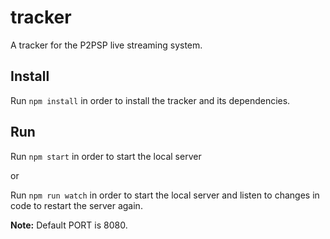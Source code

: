 # tracker
A tracker for the P2PSP live streaming system.

## Install

Run `npm install` in order to install the tracker and its dependencies.

## Run

Run `npm start` in order to start the local server

or

Run `npm run watch` in order to start the local server and listen to changes in code to restart the server again.

**Note:** Default PORT is 8080.
